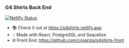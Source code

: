 ### G4 Shirts Back End

[![Netlify Status](https://api.netlify.com/api/v1/badges/e7236167-6a80-4a2f-8ed7-64b1d6bef688/deploy-status)](https://app.netlify.com/sites/g4shirts/deploys)

- 📚 Check it out at https://g4shirts.netlify.app
- 💡 Made with React, PostgreSQL and Sequelize
- 🌐 Front End: https://github.com/crisariza/g4shirts-front

